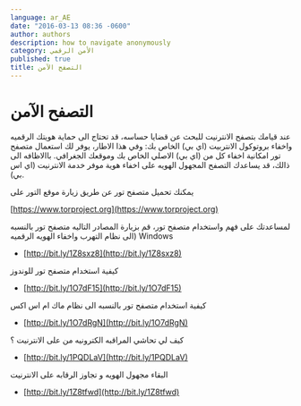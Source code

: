 ```yaml
---
language: ar_AE
date: "2016-03-13 08:36 -0600"
author: authors
description: how to navigate anonymously
category: الأمن الرقمي
published: true
title: التصفح الآمن
---
```


# التصفح الآمن

عند قيامك بتصفح الانترنيت للبحث عن قضايا حساسه، قد تحتاج الى حماية هويتك الرقميه واخفاء بروتوكول اﻻنتربيت (اي بي) الخاص بك: وفي هذا اﻻطار، يوفر لك استعمال متصفح تور امكانية اخفاء كل من (اي بي) اﻻصلي الخاص بك وموقعك الجغرافي. بااﻻظافه الى ذالك، قد يساعدك التصفح المجهول الهويه على اخفاء هوية موفر خدمة اﻻنترنيت (اي اس بي).

 يمكنك تحميل متصفح تور عن طريق زيارة موقع التور على 

[https://www.torproject.org](https://www.torproject.org)

لمساعدتك على فهم واستخدام متصفح تور، قم بزيارة المصادر 
التاليه
متصفح تور بالنسبه الى نظام
التهرب واخفاء الهويه الرقميه) Windows     

- [http://bit.ly/1Z8sxz8](http://bit.ly/1Z8sxz8)

كيفية استخدام متصفح تور للوندوز

- [http://bit.ly/1O7dF15](http://bit.ly/1O7dF15)

كيفية استخدام متصفح تور  بالنسبه الى  نظام ماك ام اس اكس  

- [http://bit.ly/1O7dRgN](http://bit.ly/1O7dRgN)

كيف لي تحاشي المراقبه الكترونيه من على اﻻنترنيت ؟  
- [http://bit.ly/1PQDLaV](http://bit.ly/1PQDLaV)

البقاء مجهول الهويه و تجاوز الرقابه على اﻻنترنيت

- [http://bit.ly/1Z8tfwd](http://bit.ly/1Z8tfwd)
